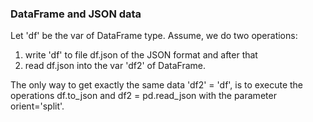 ### DataFrame and JSON data

Let 'df' be the var of DataFrame type.
Assume, we do two operations:
1) write 'df' to file df.json of the JSON format
and after that
2) read df.json into the var 'df2' of DataFrame.

The only way to get exactly the same data  'df2' = 'df',
is to execute the operations  df.to_json and df2 = pd.read_json
with the parameter orient='split'.
